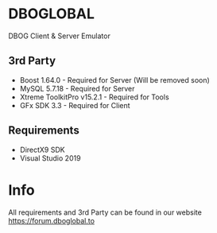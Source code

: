 # DBOGLOBAL
 DBOG Client & Server Emulator

## 3rd Party
- Boost 1.64.0 - Required for Server (Will be removed soon)
- MySQL 5.7.18 - Required for Server
- Xtreme ToolkitPro v15.2.1 - Required for Tools
- GFx SDK 3.3 - Required for Client

## Requirements
- DirectX9 SDK
- Visual Studio 2019


# Info
 All requirements and 3rd Party can be found in our website https://forum.dboglobal.to